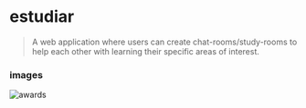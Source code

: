 # estudiar
> A web application where users can create chat-rooms/study-rooms to help each other with learning their specific areas of interest.

### images
![awards](https://user-images.githubusercontent.com/95216131/202895341-97021fe1-9923-48c6-b6da-888f71b6089c.png)

